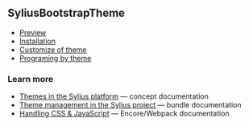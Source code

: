 ## SyliusBootstrapTheme

* [Preview](screenshots.md)
* [Installation](installation.md)
* [Customize of theme](customize.md)
* [Programing by theme](programing.md)

### Learn more

* [Themes in the Sylius platform](https://docs.sylius.com/en/latest/book/themes/themes.html) — concept documentation
* [Theme management in the Sylius project](https://github.com/Sylius/SyliusThemeBundle/blob/2.4/docs/index.md) — bundle documentation
* [Handling CSS & JavaScript](https://symfony.com/doc/current/frontend/encore/index.html) — Encore/Webpack documentation
